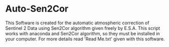 # Auto-Sen2Cor
This Software is created for the automatic atmospheric correction of Sentinel 2 Data using Sen2Cor algorithm given freely by E.S.A. This script works with anaconda and Sen2Cor algorithm, so they must be installed in your computer. For more details read 'Read Me.txt' given with this software.
